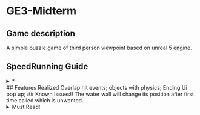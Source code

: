 # GE3-Midterm
## Game description
A simple puzzle game of third person viewpoint based on unreal 5 engine.
## SpeedRunning Guide
<details>
  <summary>*</summary>
  light up the two lamps on wall, kick the iron ball onto the circle and pick up the key in the box which hidden behind the water wall, then open the door and done. 
</details>
## Features Realized
Overlap hit events; objects with physics; Ending Ui pop up; 
## Known Issues!!
The water wall will change its position after first time called which is unwanted. 
<details>
  <summary>Must Read!</summary>
  Uppon loading the project, the first level shown is the map of starter content which isn't really the main project, I don't know how to switch it somehow, so it requires manually switching to Content/Project/Map. 
  Sorry for the inconvenience. 
</details>
